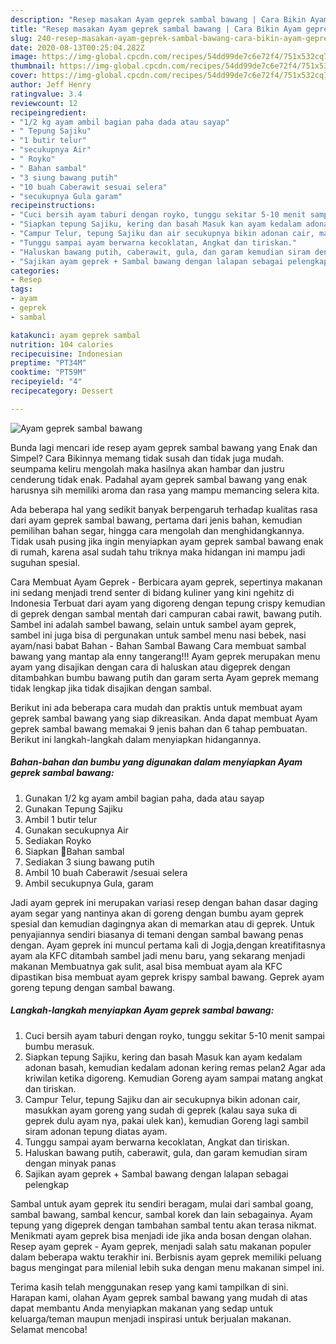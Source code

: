 ```yaml
---
description: "Resep masakan Ayam geprek sambal bawang | Cara Bikin Ayam geprek sambal bawang Yang Lezat"
title: "Resep masakan Ayam geprek sambal bawang | Cara Bikin Ayam geprek sambal bawang Yang Lezat"
slug: 240-resep-masakan-ayam-geprek-sambal-bawang-cara-bikin-ayam-geprek-sambal-bawang-yang-lezat
date: 2020-08-13T00:25:04.282Z
image: https://img-global.cpcdn.com/recipes/54dd99de7c6e72f4/751x532cq70/ayam-geprek-sambal-bawang-foto-resep-utama.jpg
thumbnail: https://img-global.cpcdn.com/recipes/54dd99de7c6e72f4/751x532cq70/ayam-geprek-sambal-bawang-foto-resep-utama.jpg
cover: https://img-global.cpcdn.com/recipes/54dd99de7c6e72f4/751x532cq70/ayam-geprek-sambal-bawang-foto-resep-utama.jpg
author: Jeff Henry
ratingvalue: 3.4
reviewcount: 12
recipeingredient:
- "1/2 kg ayam ambil bagian paha dada atau sayap"
- " Tepung Sajiku"
- "1 butir telur"
- "secukupnya Air"
- " Royko"
- " Bahan sambal"
- "3 siung bawang putih"
- "10 buah Caberawit sesuai selera"
- "secukupnya Gula garam"
recipeinstructions:
- "Cuci bersih ayam taburi dengan royko, tunggu sekitar 5-10 menit sampai bumbu merasuk."
- "Siapkan tepung Sajiku, kering dan basah Masuk kan ayam kedalam adonan basah, kemudian kedalam adonan kering remas pelan2 Agar ada kriwilan ketika digoreng. Kemudian Goreng ayam sampai matang angkat dan tiriskan."
- "Campur Telur, tepung Sajiku dan air secukupnya bikin adonan cair, masukkan ayam goreng yang sudah di geprek (kalau saya suka di geprek dulu ayam nya, pakai ulek kan), kemudian Goreng lagi sambil siram adonan tepung diatas ayam."
- "Tunggu sampai ayam berwarna kecoklatan, Angkat dan tiriskan."
- "Haluskan bawang putih, caberawit, gula, dan garam kemudian siram dengan minyak panas"
- "Sajikan ayam geprek + Sambal bawang dengan lalapan sebagai pelengkap"
categories:
- Resep
tags:
- ayam
- geprek
- sambal

katakunci: ayam geprek sambal 
nutrition: 104 calories
recipecuisine: Indonesian
preptime: "PT34M"
cooktime: "PT59M"
recipeyield: "4"
recipecategory: Dessert

---
```



![Ayam geprek sambal bawang](https://img-global.cpcdn.com/recipes/54dd99de7c6e72f4/751x532cq70/ayam-geprek-sambal-bawang-foto-resep-utama.jpg)

Bunda lagi mencari ide resep ayam geprek sambal bawang yang Enak dan Simpel? Cara Bikinnya memang tidak susah dan tidak juga mudah. seumpama keliru mengolah maka hasilnya akan hambar dan justru cenderung tidak enak. Padahal ayam geprek sambal bawang yang enak harusnya sih memiliki aroma dan rasa yang mampu memancing selera kita.

Ada beberapa hal yang sedikit banyak berpengaruh terhadap kualitas rasa dari ayam geprek sambal bawang, pertama dari jenis bahan, kemudian pemilihan bahan segar, hingga cara mengolah dan menghidangkannya. Tidak usah pusing jika ingin menyiapkan ayam geprek sambal bawang enak di rumah, karena asal sudah tahu triknya maka hidangan ini mampu jadi suguhan spesial.

Cara Membuat Ayam Geprek - Berbicara ayam geprek, sepertinya makanan ini sedang menjadi trend senter di bidang kuliner yang kini ngehitz di Indonesia Terbuat dari ayam yang digoreng dengan tepung crispy kemudian di geprek dengan sambal mentah dari campuran cabai rawit, bawang putih. Sambel ini adalah sambel bawang, selain untuk sambel ayam geprek, sambel ini juga bisa di pergunakan untuk sambel menu nasi bebek, nasi ayam/nasi babat Bahan - Bahan Sambal Bawang Cara membuat sambal bawang yang mantap ala enny tangerang!!! Ayam geprek merupakan menu ayam yang disajikan dengan cara di haluskan atau digeprek dengan ditambahkan bumbu bawang putih dan garam serta Ayam geprek memang tidak lengkap jika tidak disajikan dengan sambal.


Berikut ini ada beberapa cara mudah dan praktis untuk membuat ayam geprek sambal bawang yang siap dikreasikan. Anda dapat membuat Ayam geprek sambal bawang memakai 9 jenis bahan dan 6 tahap pembuatan. Berikut ini langkah-langkah dalam menyiapkan hidangannya.

<!--inarticleads1-->

##### Bahan-bahan dan bumbu yang digunakan dalam menyiapkan Ayam geprek sambal bawang:

1. Gunakan 1/2 kg ayam ambil bagian paha, dada atau sayap
1. Gunakan  Tepung Sajiku
1. Ambil 1 butir telur
1. Gunakan secukupnya Air
1. Sediakan  Royko
1. Siapkan  💞Bahan sambal
1. Sediakan 3 siung bawang putih
1. Ambil 10 buah Caberawit /sesuai selera
1. Ambil secukupnya Gula, garam


Jadi ayam geprek ini merupakan variasi resep dengan bahan dasar daging ayam segar yang nantinya akan di goreng dengan bumbu ayam geprek spesial dan kemudian dagingnya akan di memarkan atau di geprek. Untuk penyajiannya sendiri biasanya di temani dengan sambal bawang penas dengan. Ayam geprek ini muncul pertama kali di Jogja,dengan kreatifitasnya ayam ala KFC ditambah sambel jadi menu baru, yang sekarang menjadi makanan Membuatnya gak sulit, asal bisa membuat ayam ala KFC dipastikan bisa membuat ayam geprek krispy sambal bawang. Geprek ayam goreng tepung dengan sambal bawang. 

<!--inarticleads2-->

##### Langkah-langkah menyiapkan Ayam geprek sambal bawang:

1. Cuci bersih ayam taburi dengan royko, tunggu sekitar 5-10 menit sampai bumbu merasuk.
1. Siapkan tepung Sajiku, kering dan basah Masuk kan ayam kedalam adonan basah, kemudian kedalam adonan kering remas pelan2 Agar ada kriwilan ketika digoreng. Kemudian Goreng ayam sampai matang angkat dan tiriskan.
1. Campur Telur, tepung Sajiku dan air secukupnya bikin adonan cair, masukkan ayam goreng yang sudah di geprek (kalau saya suka di geprek dulu ayam nya, pakai ulek kan), kemudian Goreng lagi sambil siram adonan tepung diatas ayam.
1. Tunggu sampai ayam berwarna kecoklatan, Angkat dan tiriskan.
1. Haluskan bawang putih, caberawit, gula, dan garam kemudian siram dengan minyak panas
1. Sajikan ayam geprek + Sambal bawang dengan lalapan sebagai pelengkap


Sambal untuk ayam geprek itu sendiri beragam, mulai dari sambal goang, sambal bawang, sambal kencur, sambal korek dan lain sebagainya. Ayam tepung yang digeprek dengan tambahan sambal tentu akan terasa nikmat. Menikmati ayam geprek bisa menjadi ide jika anda bosan dengan olahan. Resep ayam geprek - Ayam geprek, menjadi salah satu makanan populer dalam beberapa waktu terakhir ini. Berbisnis ayam geprek memiliki peluang bagus mengingat para milenial lebih suka dengan menu makanan simpel ini. 

Terima kasih telah menggunakan resep yang kami tampilkan di sini. Harapan kami, olahan Ayam geprek sambal bawang yang mudah di atas dapat membantu Anda menyiapkan makanan yang sedap untuk keluarga/teman maupun menjadi inspirasi untuk berjualan makanan. Selamat mencoba!
